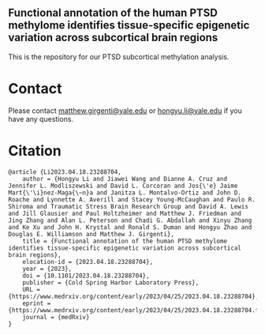 ## Functional annotation of the human PTSD methylome identifies tissue-specific epigenetic variation across subcortical brain regions

This is the repository for our PTSD subcortical methylation analysis. 

# Contact

Please contact matthew.girgenti@yale.edu or hongyu.li@yale.edu if you have any questions. 

# Citation

```
@article {Li2023.04.18.23288704,
	author = {Hongyu Li and Jiawei Wang and Dianne A. Cruz and Jennifer L. Modliszewski and David L. Corcoran and Jos{\'e} Jaime Mart{\'\i}nez-Maga{\~n}a and Janitza L. Montalvo-Ortiz and John D. Roache and Lynnette A. Averill and Stacey Young-McCaughan and Paulo R. Shiroma and Traumatic Stress Brain Research Group and David A. Lewis and Jill Glausier and Paul Holtzheimer and Matthew J. Friedman and Jing Zhang and Alan L. Peterson and Chadi G. Abdallah and Xinyu Zhang and Ke Xu and John H. Krystal and Ronald S. Duman and Hongyu Zhao and Douglas E. Williamson and Matthew J. Girgenti},
	title = {Functional annotation of the human PTSD methylome identifies tissue-specific epigenetic variation across subcortical brain regions},
	elocation-id = {2023.04.18.23288704},
	year = {2023},
	doi = {10.1101/2023.04.18.23288704},
	publisher = {Cold Spring Harbor Laboratory Press},
	URL = {https://www.medrxiv.org/content/early/2023/04/25/2023.04.18.23288704},
	eprint = {https://www.medrxiv.org/content/early/2023/04/25/2023.04.18.23288704.full.pdf},
	journal = {medRxiv}
}
```
